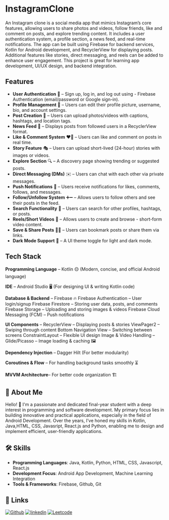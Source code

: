 
# InstagramClone
An Instagram clone is a social media app that mimics Instagram’s core features, allowing users to share photos and videos, follow friends, like and comment on posts, and explore trending content. It includes a user authentication system, a profile section, a news feed, and real-time notifications. The app can be built using Firebase for backend services, Kotlin for Android development, and RecyclerView for displaying posts. Additional features like stories, direct messaging, and reels can be added to enhance user engagement. This project is great for learning app development, UI/UX design, and backend integration.


## Features

- **User Authentication** 🔑 – Sign up, log in, and log out using - Firebase Authentication (email/password or Google sign-in).
- **Profile Management** 📝 – Users can edit their profile picture, username, bio, and account settings.
- **Post Creation** 📸 – Users can upload photos/videos with captions, hashtags, and location tags.
- **News Feed** 📰 – Displays posts from followed users in a RecyclerView format.
- **Like & Comment System** ❤️💬 – Users can like and comment on posts in real time.
- **Story Feature** 🎭 – Users can upload short-lived (24-hour) stories with images or videos.
- **Explore Section** 🔍 – A discovery page showing trending or suggested posts.
- **Direct Messaging (DMs)** ✉️ – Users can chat with each other via private messages.
- **Push Notifications** 🔔 – Users receive notifications for likes, comments, follows, and messages.
- **Follow/Unfollow System** ➕➖ – Allows users to follow others and see their posts in the feed.
- **Search Functionality** 🔎 – Users can search for other profiles, hashtags, or posts.
- **Reels/Short Videos** 🎥 – Allows users to create and browse - short-form video content.
- **Save & Share Posts** 📂🔗 – Users can bookmark posts or share them via links.
- **Dark Mode Support** 🌙 – A UI theme toggle for light and dark mode.



## Tech Stack

**Programming Language** – Kotlin 🟡 (Modern, concise, and official Android language)

**IDE** – Android Studio 🖥️ (For designing UI & writing Kotlin code)

**Database & Backend** – Firebase 🔥
Firebase Authentication – User login/signup
Firebase Firestore – Storing user data, posts, and comments
Firebase Storage – Uploading and storing images & videos
Firebase Cloud Messaging (FCM) – Push notifications

**UI Components** –
RecyclerView – Displaying posts & stories
ViewPager2 – Swiping through content
Bottom Navigation View – Switching between screens
ConstraintLayout – Flexible UI design
Image & Video Handling –
Glide/Picasso – Image loading & caching 🖼️

**Dependency Injection** – Dagger Hilt (For better modularity)

**Coroutines & Flow** – For handling background tasks smoothly ⏳

**MVVM Architecture**– For better code organization 🏗️

## 🚀 About Me
Hello! 👋 I'm a passionate and dedicated final-year student with a deep interest in programming and software development. My primary focus lies in building innovative and practical applications, especially in the field of Android Development. Over the years, I’ve honed my skills in Kotlin, Java,HTML, CSS, Javasript, React.js and Python, enabling me to design and implement efficient, user-friendly applications.




## 🛠 Skills
- **Programming Languages**: Java, Kotlin, Python, HTML, CSS, Javascript, React.js
- **Development Focus**: Android App Development, Machine Learning Integration
- **Tools & Frameworks**: Firebase, Github, Git


## 🔗 Links
[![Github](https://img.shields.io/badge/my_github-000?style=for-the-badge&logo=ko-fi&logoColor=white)](https://github.com/dalima6267)
[![linkedin](https://img.shields.io/badge/linkedin-0A66C2?style=for-the-badge&logo=linkedin&logoColor=white)](https://www.linkedin.com/in/dalima-sahu)
[![Leetcode](https://img.shields.io/badge/leetcode-1DA1F2?style=for-the-badge&logo=twitter&logoColor=white)](https://leetcode.com/u/dalima62657/)
